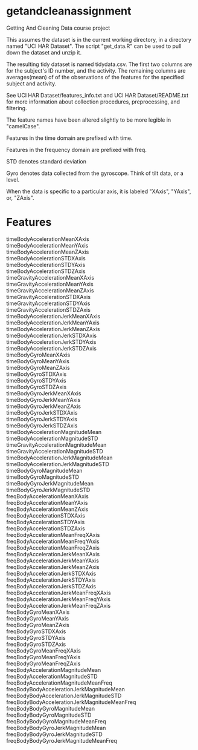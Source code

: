 getandcleanassignment
=====================

Getting And Cleaning Data course project

This assumes the dataset is in the current working directory, in a directory named "UCI HAR Dataset".  The script "get_data.R" can be used to pull down the dataset and unzip it.

The resulting tidy dataset is named tidydata.csv.  The first two columns are for the subject's ID number, and the activity.  The remaining columns are averages(mean) of of the observations of the features for the specified subject and activity.

See UCI HAR Dataset/features_info.txt and UCI HAR Dataset/README.txt for more information about collection procedures, preprocessing, and filtering.

The feature names have been altered slightly to be more legible in "camelCase".

Features in the time domain are prefixed with time.

Features in the frequency domain are prefixed with freq.

STD denotes standard deviation

Gyro denotes data collected from the gyroscope.  Think of tilt data, or a level.

When the data is specific to a particular axis, it is labeled "XAxis", "YAxis", or, "ZAxis".

Features
==========
timeBodyAccelerationMeanXAxis  
timeBodyAccelerationMeanYAxis  
timeBodyAccelerationMeanZAxis  
timeBodyAccelerationSTDXAxis  
timeBodyAccelerationSTDYAxis  
timeBodyAccelerationSTDZAxis  
timeGravityAccelerationMeanXAxis  
timeGravityAccelerationMeanYAxis  
timeGravityAccelerationMeanZAxis  
timeGravityAccelerationSTDXAxis  
timeGravityAccelerationSTDYAxis  
timeGravityAccelerationSTDZAxis  
timeBodyAccelerationJerkMeanXAxis  
timeBodyAccelerationJerkMeanYAxis  
timeBodyAccelerationJerkMeanZAxis  
timeBodyAccelerationJerkSTDXAxis  
timeBodyAccelerationJerkSTDYAxis  
timeBodyAccelerationJerkSTDZAxis  
timeBodyGyroMeanXAxis  
timeBodyGyroMeanYAxis  
timeBodyGyroMeanZAxis  
timeBodyGyroSTDXAxis  
timeBodyGyroSTDYAxis  
timeBodyGyroSTDZAxis  
timeBodyGyroJerkMeanXAxis  
timeBodyGyroJerkMeanYAxis  
timeBodyGyroJerkMeanZAxis  
timeBodyGyroJerkSTDXAxis  
timeBodyGyroJerkSTDYAxis  
timeBodyGyroJerkSTDZAxis  
timeBodyAccelerationMagnitudeMean  
timeBodyAccelerationMagnitudeSTD  
timeGravityAccelerationMagnitudeMean  
timeGravityAccelerationMagnitudeSTD  
timeBodyAccelerationJerkMagnitudeMean  
timeBodyAccelerationJerkMagnitudeSTD  
timeBodyGyroMagnitudeMean  
timeBodyGyroMagnitudeSTD  
timeBodyGyroJerkMagnitudeMean  
timeBodyGyroJerkMagnitudeSTD  
freqBodyAccelerationMeanXAxis  
freqBodyAccelerationMeanYAxis  
freqBodyAccelerationMeanZAxis  
freqBodyAccelerationSTDXAxis  
freqBodyAccelerationSTDYAxis  
freqBodyAccelerationSTDZAxis  
freqBodyAccelerationMeanFreqXAxis  
freqBodyAccelerationMeanFreqYAxis  
freqBodyAccelerationMeanFreqZAxis  
freqBodyAccelerationJerkMeanXAxis  
freqBodyAccelerationJerkMeanYAxis  
freqBodyAccelerationJerkMeanZAxis  
freqBodyAccelerationJerkSTDXAxis  
freqBodyAccelerationJerkSTDYAxis  
freqBodyAccelerationJerkSTDZAxis  
freqBodyAccelerationJerkMeanFreqXAxis  
freqBodyAccelerationJerkMeanFreqYAxis  
freqBodyAccelerationJerkMeanFreqZAxis  
freqBodyGyroMeanXAxis  
freqBodyGyroMeanYAxis  
freqBodyGyroMeanZAxis  
freqBodyGyroSTDXAxis  
freqBodyGyroSTDYAxis  
freqBodyGyroSTDZAxis  
freqBodyGyroMeanFreqXAxis  
freqBodyGyroMeanFreqYAxis  
freqBodyGyroMeanFreqZAxis  
freqBodyAccelerationMagnitudeMean  
freqBodyAccelerationMagnitudeSTD  
freqBodyAccelerationMagnitudeMeanFreq  
freqBodyBodyAccelerationJerkMagnitudeMean  
freqBodyBodyAccelerationJerkMagnitudeSTD  
freqBodyBodyAccelerationJerkMagnitudeMeanFreq  
freqBodyBodyGyroMagnitudeMean  
freqBodyBodyGyroMagnitudeSTD  
freqBodyBodyGyroMagnitudeMeanFreq  
freqBodyBodyGyroJerkMagnitudeMean  
freqBodyBodyGyroJerkMagnitudeSTD  
freqBodyBodyGyroJerkMagnitudeMeanFreq  
